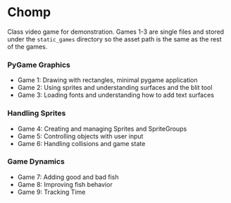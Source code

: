 # Chomp
Class video game for demonstration. Games 1-3 are single files and stored under the `static_games` directory so the asset path is the same as the rest of the games. 

### PyGame Graphics
* Game 1: Drawing with rectangles, minimal pygame application
* Game 2: Using sprites and understanding surfaces and the blit tool
* Game 3: Loading fonts and understanding how to add text surfaces

### Handling Sprites
* Game 4: Creating and managing Sprites and SpriteGroups
* Game 5: Controlling objects with user input
* Game 6: Handling collisions and game state

### Game Dynamics
* Game 7: Adding good and bad fish
* Game 8: Improving fish behavior
* Game 9: Tracking Time
